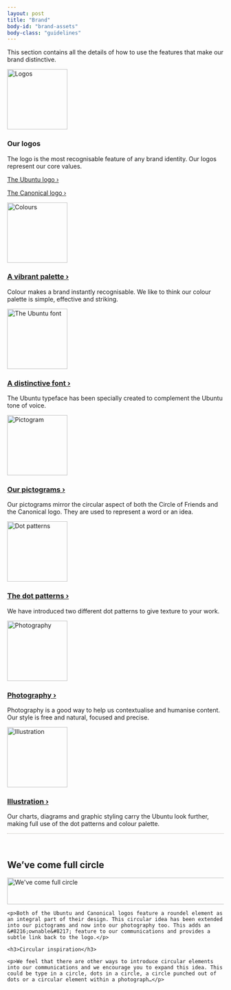```yaml
---
layout: post
title: "Brand"
body-id: "brand-assets"
body-class: "guidelines"
---
```


<div class="row">
  <div id="loop-guidelines" class="col-10">
    <p>This section contains all the details of how to use the features that make our brand distinctive.</p>
  </div>
</div>

<div class="row">
  <div class="col-10">
    <div class="col-2">
      <a href="/brand/ubuntu-logo"><img src="{{ site.assets_path }}02bd959c-logos_elements.png" alt="Logos" title="Logos" width="140" height="140" class="alignleft size-full5" /></a>
    </div>
    <div class="col-3">
      <h3>Our logos</h3>
      <p>The logo is the most recognisable feature of any brand identity. Our logos represent our core values.</p>
      <p><a href="/brand/ubuntu-logo" title="About the Ubuntu logo">The Ubuntu logo &rsaquo;</a></p>
      <p><a href="/brand/canonical-logo" title="About the Canonical logo">The Canonical logo &rsaquo;</a></p>
    </div>
    <div class="col-2">
      <a href="/brand/colour-palette"><img src="{{ site.assets_path }}0bd1e235-colours-elements.png" alt="Colours" title="Colours" width="140" height="140" class="left alignleft size-full8" /></a>
    </div>
    <div class="col-3">
      <h3><a href="/brand/colour-palette" title="About the colour palette">A vibrant palette &rsaquo;</a></h3>
      <p>Colour makes a brand instantly recognisable. We like to think our colour palette is simple, effective and striking.</p>
    </div>
  </div>
</div>

<div class="row">
  <div class="col-10">
    <div class="col-5">
      <div class="col-2">
        <a href="/brand/ubuntu-font-family"><img src="{{ site.assets_path }}19c4df8e-font-elements.png" alt="The Ubuntu font" title="The Ubuntu font" width="140" height="140" class="alignleft size-full0" /></a>
      </div>
      <div class="col-3">
        <h3><a href="/brand/ubuntu-font-family" title="About the Ubuntu font">A distinctive font &rsaquo;</a></h3>
        <p>The Ubuntu typeface has been specially created to complement the Ubuntu tone of voice.</p>
      </div>
    </div>
    <div class="col-5">
      <div class="col-2">
        <a href="/brand/pictograms"><img src="{{ site.assets_path }}ceaaafc5-pictogram-elements.png" alt="Pictogram" title="Pictogram" width="140" height="140" class="alignleft size-full1" /></a>
      </div>
      <div class="col-3">
        <h3><a href="/brand/pictograms" title="About pictograms">Our pictograms &rsaquo;</a></h3>
        <p>Our pictograms mirror the circular aspect of both the Circle of Friends and the Canonical logo. They are used to represent a word or an idea.</p>
      </div>
    </div>
  </div>
</div>

<div class="row">
  <div class="col-10">
    <div class="col-5">
      <div class="col-2">
        <a href="/brand/dot-patterns"><img src="{{ site.assets_path }}dda85fa2-dots-elements.png" alt="Dot patterns" title="Dot patterns" width="140" height="140" class="alignleft size-full2" /></a>
      </div>
      <div class="col-3">
        <h3><a href="/brand/dot-patterns" title="About the dot patterns">The dot patterns &rsaquo;</a></h3>
        <p>We have introduced two different dot patterns to give texture to your work.</p>
      </div>
    </div>
    <div class="col-5">
      <div class="col-2">
        <a href="/brand/photography"><img src="{{ site.assets_path }}1f7e6da1-photography-elements.png" alt="Photography" title="Photography" width="140" height="140" class="alignleft size-full3" /></a>
      </div>
      <div class="col-3">
        <h3><a href="/brand/photography" title="About photography">Photography &rsaquo;</a></h3>
        <p>Photography is a good way to help us contextualise and humanise content. Our style is free and natural, focused and precise.</p>
      </div>
    </div>
  </div>
</div>

<div class="row">
  <div class="col-10">
    <div class="col-5">
      <div class="col-2">
        <a href="/brand/illustration"><img src="{{ site.assets_path }}7ac01077-illustration-elements.png" alt="Illustration" title="Illustration" width="140" height="140" class="alignleft size-full4" /></a>
      </div>
      <div class="col-3">
        <h3><a href="/brand/illustration" title="About illustration">Illustration &rsaquo;</a></h3>
        <p>Our charts, diagrams and graphic styling carry the Ubuntu look further, making full use of the dot patterns and colour palette.</p>
      </div>
    </div>
  </div>
</div>

<div class="row" style="padding-top: 30px; border-top: 1px dotted #aea79f;">
  <div class="col-8">
    <h2>We&#8217;ve come full circle</h2>
    <p><img src="{{ site.assets_path }}e74798d3-full-circle.png" alt="We&#039;ve come full circle" title="We&#039;ve come full circle" width="780" height="62" class="alignnone size-full7" srcset="{{ site.assets_path }}e74798d3-full-circle.png 780w, {{ site.assets_path }}1ce5322e-full-circle-300x23.png 300w" sizes="(max-width: 780px) 100vw, 780px" /></p>

    <p>Both of the Ubuntu and Canonical logos feature a roundel element as an integral part of their design. This circular idea has been extended into our pictograms and now into our photography too. This adds an &#8216;ownable&#8217; feature to our communications and provides a subtle link back to the logo.</p>

    <h3>Circular inspiration</h3>

    <p>We feel that there are other ways to introduce circular elements into our communications and we encourage you to expand this idea. This could be type in a circle, dots in a circle, a circle punched out of dots or a circular element within a photograph…</p>
  </div>
  </div>
